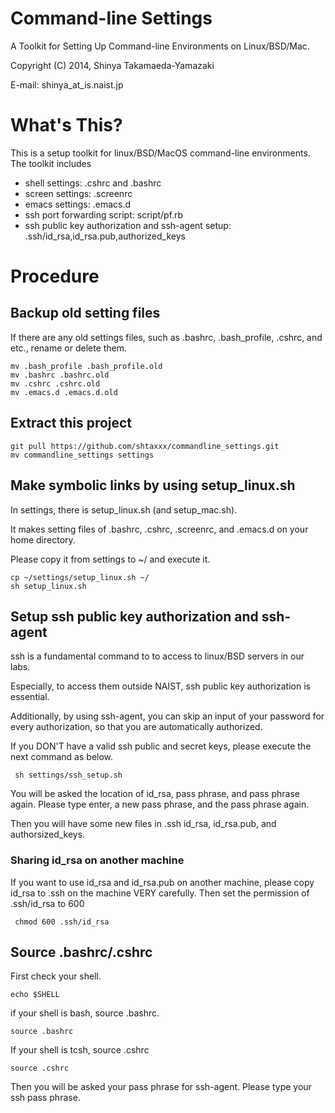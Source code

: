 Command-line Settings
================================================================================

A Toolkit for Setting Up Command-line Environments on Linux/BSD/Mac.

Copyright (C) 2014, Shinya Takamaeda-Yamazaki

E-mail: shinya\_at\_is.naist.jp


What's This?
==============================

This is a setup toolkit for linux/BSD/MacOS command-line environments. The toolkit includes

- shell settings: .cshrc and .bashrc
- screen settings: .screenrc
- emacs settings: .emacs.d
- ssh port forwarding script: script/pf.rb
- ssh public key authorization and ssh-agent setup: .ssh/id_rsa,id_rsa.pub,authorized_keys

Procedure
================================================================================

Backup old setting files
----------------------------------------

If there are any old settings files, such as .bashrc, .bash_profile, .cshrc, and etc., rename or delete them.

    mv .bash_profile .bash_profile.old
    mv .bashrc .bashrc.old
    mv .cshrc .cshrc.old
    mv .emacs.d .emacs.d.old


Extract this project
----------------------------------------

    git pull https://github.com/shtaxxx/commandline_settings.git
    mv commandline_settings settings
    

Make symbolic links by using setup_linux.sh
----------------------------------------

In settings, there is setup_linux.sh (and setup_mac.sh). 

It makes setting files of .bashrc, .cshrc, .screenrc, and .emacs.d on your home directory.

Please copy it from settings to ~/ and execute it.

    cp ~/settings/setup_linux.sh ~/
    sh setup_linux.sh


Setup ssh public key authorization and ssh-agent
----------------------------------------

ssh is a fundamental command to to access to linux/BSD servers in our labs.

Especially, to access them outside NAIST, ssh public key authorization is essential.

Additionally, by using ssh-agent, you can skip an input of your password for every authorization, so that you are automatically authorized.

If you DON'T have a valid ssh public and secret keys, please execute the next command as below.

     sh settings/ssh_setup.sh

You will be asked the location of id_rsa, pass phrase, and pass phrase again.
Please type enter, a new pass phrase, and the pass phrase again.

Then you will have some new files in .ssh id_rsa, id_rsa.pub, and authorsized_keys.

### Sharing id_rsa on another machine

If you want to use id_rsa and id_rsa.pub on another machine, please copy id_rsa to .ssh on the machine VERY carefully.
Then set the permission of .ssh/id_rsa to 600

     chmod 600 .ssh/id_rsa


Source .bashrc/.cshrc
----------------------------------------

First check your shell.

    echo $SHELL

if your shell is bash, source .bashrc.

    source .bashrc

If your shell is tcsh, source .cshrc

    source .cshrc

Then you will be asked your pass phrase for ssh-agent. Please type your ssh pass phrase.
